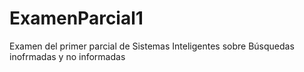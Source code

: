 # ExamenParcial1
Examen del primer parcial de Sistemas Inteligentes sobre Búsquedas inofrmadas y no informadas
